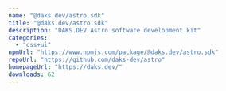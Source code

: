 ```yaml
---
name: "@daks.dev/astro.sdk"
title: "@daks.dev/astro.sdk"
description: "DAKS.DEV Astro software development kit"
categories:
  - "css+ui"
npmUrl: "https://www.npmjs.com/package/@daks.dev/astro.sdk"
repoUrl: "https://github.com/daks-dev/astro"
homepageUrl: "https://daks.dev/"
downloads: 62
---
```

